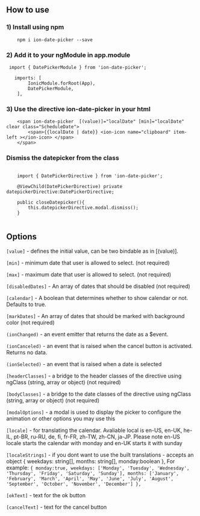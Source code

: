 ## How to use ###

### 1) Install using npm ###

```
    npm i ion-date-picker --save
```

### 2) Add it to your ngModule in app.module ###

```
 import { DatePickerModule } from 'ion-date-picker';
```
```
   imports: [
        IonicModule.forRoot(App),
        DatePickerModule,
    ],
```
### 3) Use the directive ion-date-picker in your html  ###
```
	<span ion-date-picker  [(value)]="localDate" [min]="localDate" clear class="ScheduleDate">
		<span>{{localDate | date}} <ion-icon name="clipboard" item-left ></ion-icon> </span>
	</span>
```

### Dismiss the datepicker from the class  ###

```

    import { DatePickerDirective } from 'ion-date-picker';

	@ViewChild(DatePickerDirective) private datepickerDirective:DatePickerDirective;

    public closeDatepicker(){
        this.datepickerDirective.modal.dismiss();
    }
    
```

## Options ###


 `[value]` - defines the initial value, can be two bindable as in [(value)].

 `[min]` - minimum date that user is allowed to select.  (not required)

 `[max]` - maximum date that user is allowed to select.  (not required)

 `[disabledDates]` - An array of dates that should be disabled (not required)

 `[calendar]` - A boolean that determines whether to show calendar or not. Defaults to true.

 `[markDates]` - An array of dates that should be marked with background color (not required)

 `(ionChanged)` - an event emitter that returns the date as a $event.

 `(ionCanceled)` - an event that is raised when the cancel button is activated. Returns no data.

 `(ionSelected)` - an event that is raised when a date is selected

 `[headerClasses]` - a bridge to the header classes of the directive using ngClass (string, array or object)  (not required)

 `[bodyClasses]` - a bridge to the date classes of the directive using ngClass (string, array or object)  (not required)

 `[modalOptions]` - a modal is used to display the picker to configure the animation or other options you may use this

 `[locale]` - for translating the calendar. Avaliable local is en-US, en-UK, he-IL, pt-BR, ru-RU, de, fi, fr-FR, zh-TW, zh-CN, ja-JP. Please note en-US locale starts the calendar with monday and en-UK starts it with sunday

 `[localeStrings]` - if you dont want to use the built translations - accepts an object { weekdays: string[], months: string[], monday:boolean },
For example: 
            ```
            {
                monday:true,
                weekdays: ['Monday', 'Tuesday', 'Wednesday', 'Thursday', 'Friday', 'Saturday', 'Sunday'],
                months: ['January', 'February', 'March', 'April', 'May', 'June', 'July', 'August', 'September', 'October', 'November', 'December']
            },
            ```

 `[okText]` - text for the ok button

 `[cancelText]` - text for the cancel button


